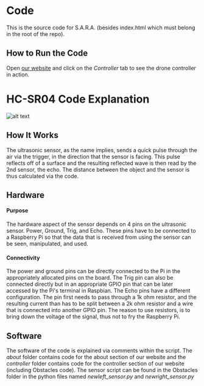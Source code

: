 # Code

This is the source code for S.A.R.A. (besides index.html which must belong in the root of the repo).

## How to Run the Code

Open [our website](https://abhiek187.github.io/emergency-response-drone) and click on the _Controller_ tab to see the drone controller in action.

# HC-SR04 Code Explanation
![alt text](https://cdn.shopify.com/s/files/1/1978/9859/products/02_13_23_grande.jpg?v=1499266559)
## How It Works
The ultrasonic sensor, as the name implies, sends a quick pulse through the air via the trigger, in the direction that the sensor is facing. This pulse reflects off of a surface and the resulting reflected wave is then read by the 2nd sensor, the echo. The distance between the object and the sensor is thus calculated via the code.

## Hardware
#### Purpose
The hardware aspect of the sensor depends on 4 pins on the ultrasonic sensor. Power, Ground, Trig, and Echo.
These pins have to be connected to a Raspberry Pi so that the data that is received from using the sensor can be seen, manipulated, and used.

#### Connectivity
The power and ground pins can be directly connected to the Pi in the appropriately allocated pins on the board. The Trig pin can also be connected directly but in an appropriate GPIO pin that can be later accessed by the Pi's terminal in Raspbian. The Echo pins have a different configuration. The pin first needs to pass through a 1k ohm resistor, and the resulting current than has to be split between a 2k ohm resistor and a wire that is connected into another GPIO pin. The reason to use resistors, is to bring down the voltage of the signal, thus not to fry the Raspberry Pi.

## Software
The software of the code is explained via comments within the script. The _about_ folder contains code for the about section of our website and the _controller_ folder contains code for the controller section of our website (including Obstacles code). The sensor script can be found in the Obstacles folder in the python files named *newleft_sensor.py* and *newright_sensor.py*
